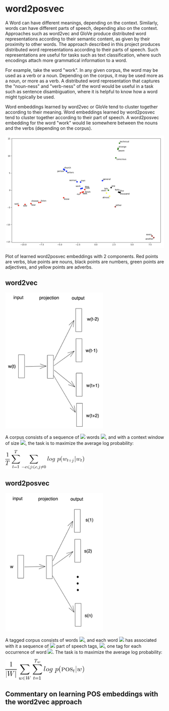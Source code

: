 # word2posvec

A Word can have different meanings, depending on the context. Similarly,
words can have different parts of speech, depending also on the context.
Approaches such as word2vec and GloVe produce distributed word
representations according to their semantic content, as given by their
proximity to other words. The approach described in this project
produces distributed word representations according to their parts of
speech. Such representations are useful for tasks such as text
classification, where such encodings attach more grammatical information
to a word.

For example, take the word "work". In any given corpus, the word may be
used as a verb or a noun. Depending on the corpus, it may be used more
as a noun, or more as a verb. A distributed word representation that
captures the "noun-ness" and "verb-ness" of the word would be useful in
a task such as sentence disambiguation, where it is helpful to know how
a word might typically be used.

Word embeddings learned by word2vec or GloVe tend to cluster together
according to their meaning. Word embeddings learned by word2posvec tend
to cluster together according to their part of speech. A word2posvec
embedding for the word "work" would lie somewhere between the nouns and
the verbs (depending on the corpus).

![Results](resources/brown.top5k.dim2.png)

Plot of learned word2posvec embeddings with 2 components. Red points are
verbs, blue points are nouns, black points are numbers, green points are
adjectives, and yellow points are adverbs.

## word2vec

<img src="resources/word2vec.png" alt="word2vec" width="310"/>

A corpus consists of a sequence of <img src="https://render.githubusercontent.com/render/math?math=T"/> words
<img src="https://render.githubusercontent.com/render/math?math=w_{1},%20w_{2},...,%20w_{T}"/>,
and with a context window of size <img src="https://render.githubusercontent.com/render/math?math=c"/>,
the task is to maximize the average log probability:

<img src="resources/eqn1.png" alt="\frac{1}{T}\sum_{t=1}^{T}\sum_{-c \leqslant j \leqslant c, j \neq 0}log \ p(w_{t+j}|w_{t})" width="250"/>

## word2posvec

<img src="resources/word2posvec.png" alt="word2posvec" width="310"/>

A tagged corpus consists of words <img src="https://render.githubusercontent.com/render/math?math=W"/>,
and each word <img src="https://render.githubusercontent.com/render/math?math=w%20\in%20W"/> has associated with it
a sequence of <img src="https://render.githubusercontent.com/render/math?math=T_{w}"/> part of speech tags,
<img src="https://render.githubusercontent.com/render/math?math=POS_{1},%20POS_{2},...,%20POS_{T_{w}}"/>,
one tag for each occurrence of word <img src="https://render.githubusercontent.com/render/math?math=w"/>.
The task is to maximize the average log probability:

<img src="resources/eqn2.png" alt="\frac{1}{\left | W \right |}\sum_{w \in W}\sum_{t=1}^{T_{w}}log \ p(\textsc{pos}_{t}|w)" width="250"/>

## Commentary on learning POS embeddings with the word2vec approach
